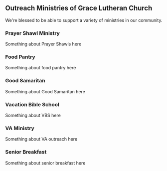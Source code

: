 ## Outreach Ministries of Grace Lutheran Church

We're blessed to be able to support a variety of ministries in our community.

### Prayer Shawl Ministry

Something about Prayer Shawls here

### Food Pantry

Something about food pantry here

### Good Samaritan

Something about Good Samaritan here

### Vacation Bible School

Something about VBS here

### VA Ministry

Something about VA outreach here

### Senior Breakfast

Something about senior breakfast here